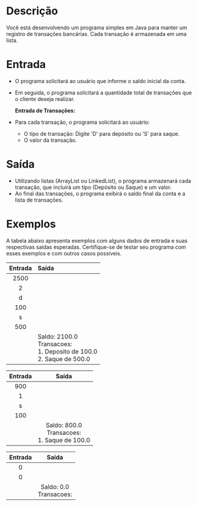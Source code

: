 # Descrição
Você está desenvolvendo um programa simples em Java para manter um registro de transações bancárias. Cada transação é armazenada em uma lista.

# Entrada
* O programa solicitará ao usuário que informe o saldo inicial da conta.
* Em seguida, o programa solicitará a quantidade total de transações que o cliente deseja realizar.

    **Entrada de Transações:**
* Para cada transação, o programa solicitará ao usuário:
    * O tipo de transação: Digite 'D' para depósito ou 'S' para saque.
    * O valor da transação.

# Saída
* Utilizando listas (ArrayList ou LinkedList), o programa armazenará cada transação, que incluirá um tipo (Depósito ou Saque) e um valor.
* Ao final das transações, o programa exibirá o saldo final da conta e a lista de transações.
 

# Exemplos
A tabela abaixo apresenta exemplos com alguns dados de entrada e suas respectivas saídas esperadas. Certifique-se de testar seu programa com esses exemplos e com outros casos possíveis.


Entrada	    | Saída
:-------:    | :-----
2500        | 
2           | 
d           | 
100         | 
s           | 
500         | 
<br>        | Saldo: 2100.0 <br> Transacoes: <br> 1. Deposito de 100.0 <br> 2. Saque de 500.0

Entrada	    | Saída
:-------:   | :-----:
900         |
1           |
s           |
100         |
<br>        | Saldo: 800.0 <br> Transacoes: <br> 1. Saque de 100.0

Entrada	    | Saída
:-------:   | :-----:
0           |
0           |
<br>        | Saldo: 0.0 <br> Transacoes: